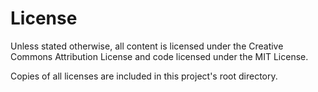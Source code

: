 # License

Unless stated otherwise, all content is licensed under the Creative Commons 
Attribution License and code licensed under the MIT License.

Copies of all licenses are included in this project's root directory.
